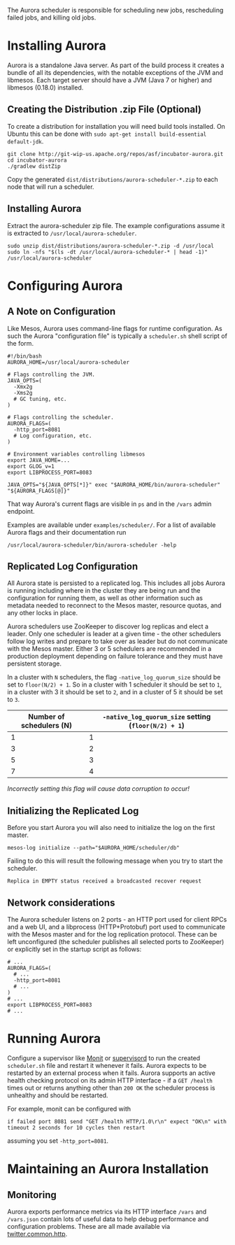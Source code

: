 The Aurora scheduler is responsible for scheduling new jobs, rescheduling failed jobs, and killing
old jobs.

Installing Aurora
=================
Aurora is a standalone Java server. As part of the build process it creates a bundle of all its
dependencies, with the notable exceptions of the JVM and libmesos. Each target server should have
a JVM (Java 7 or higher) and libmesos (0.18.0) installed.

Creating the Distribution .zip File (Optional)
----------------------------------------------
To create a distribution for installation you will need build tools installed. On Ubuntu this can be
done with `sudo apt-get install build-essential default-jdk`.

    git clone http://git-wip-us.apache.org/repos/asf/incubator-aurora.git
    cd incubator-aurora
    ./gradlew distZip

Copy the generated `dist/distributions/aurora-scheduler-*.zip` to each node that will run a scheduler.

Installing Aurora
-----------------
Extract the aurora-scheduler zip file. The example configurations assume it is extracted to
`/usr/local/aurora-scheduler`.

    sudo unzip dist/distributions/aurora-scheduler-*.zip -d /usr/local
    sudo ln -nfs "$(ls -dt /usr/local/aurora-scheduler-* | head -1)" /usr/local/aurora-scheduler

Configuring Aurora
==================

A Note on Configuration
-----------------------
Like Mesos, Aurora uses command-line flags for runtime configuration. As such the Aurora
"configuration file" is typically a `scheduler.sh` shell script of the form.

    #!/bin/bash
    AURORA_HOME=/usr/local/aurora-scheduler

    # Flags controlling the JVM.
    JAVA_OPTS=(
      -Xmx2g
      -Xms2g
      # GC tuning, etc.
    )

    # Flags controlling the scheduler.
    AURORA_FLAGS=(
      -http_port=8081
      # Log configuration, etc.
    )

    # Environment variables controlling libmesos
    export JAVA_HOME=...
    export GLOG_v=1
    export LIBPROCESS_PORT=8083

    JAVA_OPTS="${JAVA_OPTS[*]}" exec "$AURORA_HOME/bin/aurora-scheduler" "${AURORA_FLAGS[@]}"

That way Aurora's current flags are visible in `ps` and in the `/vars` admin endpoint.

Examples are available under `examples/scheduler/`. For a list of available Aurora flags and their
documentation run

    /usr/local/aurora-scheduler/bin/aurora-scheduler -help

Replicated Log Configuration
----------------------------
All Aurora state is persisted to a replicated log. This includes all jobs Aurora is running
including where in the cluster they are being run and the configuration for running them, as
well as other information such as metadata needed to reconnect to the Mesos master, resource
quotas, and any other locks in place.

Aurora schedulers use ZooKeeper to discover log replicas and elect a leader. Only one scheduler is
leader at a given time - the other schedulers follow log writes and prepare to take over as leader
but do not communicate with the Mesos master. Either 3 or 5 schedulers are recommended in a
production deployment depending on failure tolerance and they must have persistent storage.

In a cluster with `N` schedulers, the flag `-native_log_quorum_size` should be set to
`floor(N/2) + 1`. So in a cluster with 1 scheduler it should be set to `1`, in a cluster with 3 it
should be set to `2`, and in a cluster of 5 it should be set to `3`.

  Number of schedulers (N) | ```-native_log_quorum_size``` setting (```floor(N/2) + 1```)
  ------------------------ | -------------------------------------------------------------
  1                        | 1
  3                        | 2
  5                        | 3
  7                        | 4

*Incorrectly setting this flag will cause data corruption to occur!*

Initializing the Replicated Log
-------------------------------

Before you start Aurora you will also need to initialize the log on the first master.

    mesos-log initialize --path="$AURORA_HOME/scheduler/db"

Failing to do this will result the following message when you try to start the scheduler.

    Replica in EMPTY status received a broadcasted recover request

Network considerations
----------------------
The Aurora scheduler listens on 2 ports - an HTTP port used for client RPCs and a web UI,
and a libprocess (HTTP+Protobuf) port used to communicate with the Mesos master and for the log
replication protocol. These can be left unconfigured (the scheduler publishes all selected ports
to ZooKeeper) or explicitly set in the startup script as follows:

    # ...
    AURORA_FLAGS=(
      # ...
      -http_port=8081
      # ...
    )
    # ...
    export LIBPROCESS_PORT=8083
    # ...

Running Aurora
==============
Configure a supervisor like [Monit](http://mmonit.com/monit/) or
[supervisord](http://supervisord.org/) to run the created `scheduler.sh` file and restart it
whenever it fails. Aurora expects to be restarted by an external process when it fails. Aurora
supports an active health checking protocol on its admin HTTP interface - if a `GET /health` times
out or returns anything other than `200 OK` the scheduler process is unhealthy and should be
restarted.

For example, monit can be configured with

    if failed port 8081 send "GET /health HTTP/1.0\r\n" expect "OK\n" with timeout 2 seconds for 10 cycles then restart

assuming you set `-http_port=8081`.

Maintaining an Aurora Installation
==================================

Monitoring
----------
Aurora exports performance metrics via its HTTP interface `/vars` and `/vars.json` contain lots of
useful data to help debug performance and configuration problems. These are all made available via
[twitter.common.http](https://github.com/twitter/commons/tree/master/src/java/com/twitter/commons/http).
